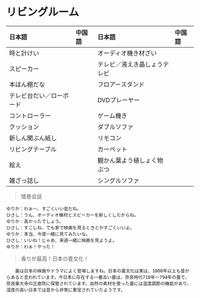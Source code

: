 # リビングルーム

| 日本語                            | 中国語 | 日本語                                | 中国語 |
| :-------------------------------- | :----- | :------------------------------------ | :----- |
| <ruby>時と計けい</ruby>           |        | <ruby>オーディオ機き材ざい</ruby>                   |        |
| <ruby>スピーカー</ruby>           |        | <ruby>テレビ／液えき晶しょうテレビ</ruby>                   |        |
| <ruby>本ほん棚だな</ruby>           |        | <ruby>フロアースタンド</ruby>                   |        |
| <ruby>テレビ台だい／ローボード</ruby>           |        | <ruby>DVDプレーヤー</ruby>                   |        |
| <ruby>コントローラー</ruby>           |        | <ruby>ゲーム機き</ruby>                   |        |
| <ruby>クッション</ruby>           |        | <ruby>ダブルソファ</ruby>                   |        |
| <ruby>新しん聞ぶん紙し</ruby>           |        | <ruby>リモコン</ruby>                   |        |
| <ruby>リビングテーブル</ruby>           |        | <ruby>カーペット</ruby>                   |        |
| <ruby>絵え</ruby>           |        | <ruby>観かん葉よう植しょく物ぶつ</ruby>                   |        |
| <ruby>雑ざっ誌し</ruby>           |        | <ruby>シングルソファ</ruby>                   |        |

> 情景会話

```text
ゆりか：わぁ～、すごくいい音だね。
ひさし：うん、オーディオ機材とスピーカーを新しくしたからね。
ゆりか：高かったでしょう。
ひさし：すこしね、でも家で映画を見るときとかすごくいいよ。
ゆりか：本当、今度一緒に見てみたいな。
ひさし：いいね！じゃあ、来週一緒に映画を見ようよ。
ゆりか：わぁ！やった！
```

> 香りが最高！日本の畳文化！
```text
　　畳は日本の映画やドラマによく登場しますね。日本の畳文化は実は、1000年以上も昔からあると言われています。今日本に存在する一番古い畳は、奈良時代710年～794年の畳で、奈良東大寺の正倉院に保管されています。自然の素材を使った畳には温度調節の機能があり、湿度の高い日本では昔から非常に重宝されていたようです。
```
